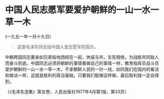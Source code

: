 # 中国人民志愿军要爱护朝鲜的一山一水一草一木   
(一九五一年一月十九日)  
  
> 这是毛泽东同志给中国人民志愿军的指示。   
  

中朝两国同志要亲如兄弟般地团结在一起，休戚与共，生死相依，为战胜共同敌人而奋斗到底。中国同志必须将朝鲜的事情看做自己的事情一样，教育指挥员战斗员爱护朝鲜的一山一水一草一木，不拿朝鲜人民的一针一线，如同我们在国内的看法和做法一样，这就是胜利的政治基础。只要我们能够这样做，最后胜利就一定会得到。   
  
（《毛泽东选集》第五卷，人民出版社1977年4月第1版，第33页）   
  
  
   
  

   
  
  